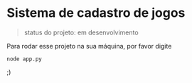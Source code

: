 # Sistema de cadastro de jogos 

> status do projeto: em desenvolvimento

Para rodar esse projeto na sua máquina, por favor digite

```
node app.py
```
;)